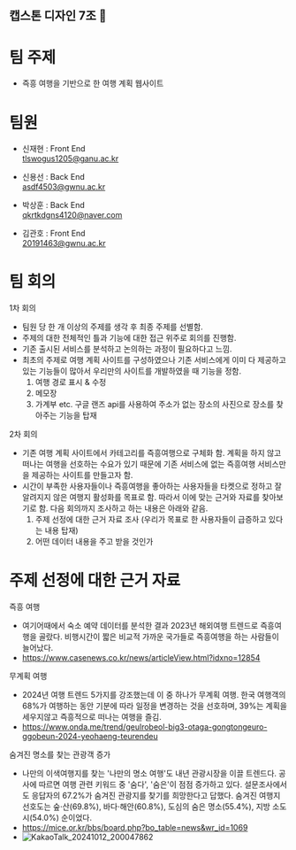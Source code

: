 ## 캡스톤 디자인 7조 👋

<!--

**Here are some ideas to get you started:**

🙋‍♀️ A short introduction - what is your organization all about?
🌈 Contribution guidelines - how can the community get involved?
👩‍💻 Useful resources - where can the community find your docs? Is there anything else the community should know?
🍿 Fun facts - what does your team eat for breakfast?
🧙 Remember, you can do mighty things with the power of [Markdown](https://docs.github.com/github/writing-on-github/getting-started-with-writing-and-formatting-on-github/basic-writing-and-formatting-syntax)
-->

# 팀 주제
- 즉흥 여행을 기반으로 한 여행 계획 웹사이트

# 팀원
- 신재현 : Front End
  <br>tlswogus1205@ganu.ac.kr
  
- 신용선 : Back End
  <br>asdf4503@gwnu.ac.kr
  
- 박상훈 : Back End
  <br>qkrtkdgns4120@naver.com
  
- 김관호 : Front End
  <br>20191463@gwnu.ac.kr

# 팀 회의
1차 회의
- 팀원 당 한 개 이상의 주제를 생각 후 최종 주제를 선별함.
- 주제의 대한 전체적인 틀과 기능에 대한 접근 위주로 회의를 진행함.
- 기존 출시된 서비스를 분석하고 논의하는 과정이 필요하다고 느낌.
- 최초의 주제로 여행 계획 사이트를 구성하였으나 기존 서비스에게 이미 다 제공하고 있는 기능들이 많아서 우리만의 사이트를 개발하였을 때 기능을 정함.
  1. 여행 경로 표시 & 수정
  2. 메모장
  3. 가계부
  etc. 구글 랜즈 api를 사용하여 주소가 없는 장소의 사진으로 장소를 찾아주는 기능을 탑재

2차 회의
- 기존 여행 계획 사이트에서 카테고리를 즉흥여행으로 구체화 함. 계획을 하지 않고 떠나는 여행을 선호하는 수요가 있기 때문에 기존 서비스에 없는 즉흥여행 서비스만을 제공하는 사이트를 만들고자 함.
- 시간이 부족한 사용자들이나 즉흥여행을 좋아하는 사용자들을 타켓으로 정하고 잘 알려지지 않은 여행지 활성화를 목표로 함. 따라서 이에 맞는 근거와 자료를 찾아보기로 함. 다음 회의까지 조사하고 하는 내용은 아래와 같음.
  1. 주제 선정에 대한 근거 자료 조사 (우리가 목표로 한 사용자들이 급증하고 있다는 내용 탑재)
  2. 어떤 데이터 내용을 주고 받을 것인가

# 주제 선정에 대한 근거 자료
즉흥 여행
- 여기어때에서 숙소 예약 데이터를 분석한 결과 2023년 해외여행 트렌드로 즉흥여행을 골랐다. 비행시간이 짧은 비교적 가까운 국가들로 즉흥여행을 하는 사람들이 늘어났다.
- https://www.casenews.co.kr/news/articleView.html?idxno=12854

무계획 여행
- 2024년 여행 트렌드 5가지를 강조했는데 이 중 하나가 무계획 여행. 한국 여행객의 68%가 여행하는 동안 기분에 따라 일정을 변경하는 것을 선호하며, 39%는 계획을 세우지않고 즉흥적으로 떠나는 여행을 즐김.
- https://www.onda.me/trend/geulrobeol-big3-otaga-gongtongeuro-ggobeun-2024-yeohaeng-teurendeu

숨겨진 명소를 찾는 관광객 증가
- 나만의 이색여행지를 찾는 '나만의 명소 여행'도 내년 관광시장을 이끌 트렌드다. 공사에 따르면 여행 관련 키워드 중 '숨다', '숨은'이 점점 증가하고 있다. 설문조사에서도 응답자의 67.2%가 숨겨진 관광지를 찾기를 희망한다고 답했다. 숨겨진 여행지 선호도는 숲·산(69.8%), 바다·해안(60.8%), 도심의 숨은 명소(55.4%), 지방 소도시(54.0%) 순이었다.
- https://mice.or.kr/bbs/board.php?bo_table=news&wr_id=1069
- ![KakaoTalk_20241012_200047862](https://github.com/user-attachments/assets/2dff5736-ca07-49ed-a468-9d755a868a6c)
